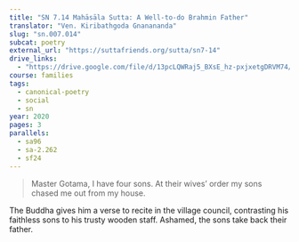 ```yaml
---
title: "SN 7.14 Mahāsāla Sutta: A Well-to-do Brahmin Father"
translator: "Ven. Kiribathgoda Gnanananda"
slug: "sn.007.014"
subcat: poetry
external_url: "https://suttafriends.org/sutta/sn7-14"
drive_links:
  - "https://drive.google.com/file/d/13pcLQWRaj5_BXsE_hz-pxjxetgDRVM74/view?usp=drivesdk"
course: families
tags:
  - canonical-poetry
  - social
  - sn
year: 2020
pages: 3
parallels:
  - sa96
  - sa-2.262
  - sf24
---
```


> Master Gotama, I have four sons. At their wives’ order my sons chased me out from my house.

The Buddha gives him a verse to recite in the village council, contrasting his faithless sons to his trusty wooden staff. Ashamed, the sons take back their father.
